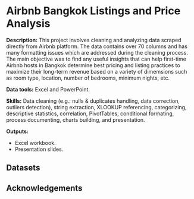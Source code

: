 # Airbnb Bangkok Listings and Price Analysis

**Description:** This project involves cleaning and analyzing data scraped directly from Airbnb platform. The data contains over 70 columns and has many formatting issues which are addressed during the cleaning process. The main objective was to find any useful insights that can help first-time Airbnb hosts in Bangkok determine best pricing and listing practices to maximize their long-term revenue based on a variety of dimemsions such as room type, location, number of bedrooms, minimum nights, etc.

**Data tools:** Excel and PowerPoint.

**Skills:** Data cleaning (e.g.: nulls & duplicates handling, data correction, outliers detection), string extraction, XLOOKUP referencing, categorizing, descriptive statistics, correlation, PivotTables, conditional formating, process documenting, charts building, and presentation.

**Outputs:**  
- Excel workbook.
- Presentation slides.

## Datasets


## Acknowledgements
